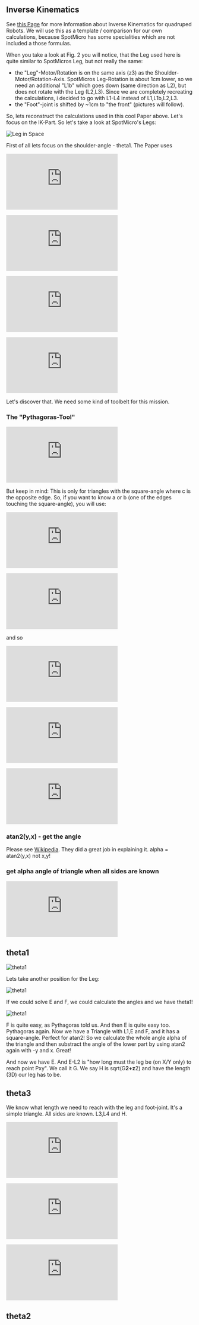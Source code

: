 ## Inverse Kinematics

See [this Page](https://www.ijstr.org/final-print/sep2017/Inverse-Kinematic-Analysis-Of-A-Quadruped-Robot.pdf) for more Information about Inverse Kinematics for quadruped Robots.
We will use this as a template / comparison for our own calculations, because
SpotMicro has some specialities which are not included a those formulas.

When you take a look at Fig. 2 you will notice, that the Leg used here is quite similar to 
SpotMicros Leg, but not really the same:

- the "Leg"-Motor/Rotation is on the same axis (z3) as the Shoulder-Motor/Rotation-Axis.
  SpotMicros Leg-Rotation is about 1cm lower, so we need an additional "L1b" which goes down (same direction as L2),
  but does not rotate with the Leg (L2,L3). Since we are completely recreating the calculations, i decided to go with
  L1-L4 instead of L1,L1b,L2,L3. 
- the "Foot"-joint is shifted by ~1cm to "the front" (pictures will follow). 

So, lets reconstruct the calculations used in this cool Paper above. 
Let's focus on the IK-Part.
So let's take a look at SpotMicro's Legs:

![Leg in Space](../Images/leg_in_space.jpg)

First of all lets focus on the shoulder-angle - theta1.
The Paper uses

![Original](https://latex.codecogs.com/gif.latex?%5Ctheta_%7B1%7D%20%3D%20-atan2%28-y%2Cx%29%20-%20atan2%28%5Csqrt%7Bx%5E2&plus;y%5E2-L1%5E2%7D%2C-L1%29)

![theta2](https://latex.codecogs.com/gif.latex?%5Ctheta_%7B2%7D%3Datan2%28z%2C%5Csqrt%7Bx%5E2&plus;y%5E2-L%7B_%7B1%7D%7D%5E2%7D%29-atan2%28L_%7B3%7Dsin%28%5Ctheta_%7B3%7D%29%2CL_%7B2%7D&plus;L_%7B3%7Dcos%28%5Ctheta_%7B3%7D%29%29)

![theta3](https://latex.codecogs.com/gif.latex?%5Ctheta_%7B3%7D%3Datan2%28%5Csqrt%7B1-D%5E2%7D%2CD%29)

![D](https://latex.codecogs.com/gif.latex?D%3D%28X%5E2&plus;Y%5E2-L%7B_%7B1%7D%7D%5E2&plus;Z%5E2-L%7B_%7B2%7D%7D%5E2-L%7B_%7B3%7D%7D%5E2%29/%282L%7B_%7B2%7D%7DL_%7B3%7D%29)

Let's discover that.
We need some kind of toolbelt for this mission.

### The "Pythagoras-Tool"

![Pythagoras](https://latex.codecogs.com/gif.latex?a%5E2&plus;b%5E2%3Dc%5E2)

But keep in mind: This is only for triangles with the square-angle where c is the opposite edge.
So, if you want to know a or b (one of the edges touching the square-angle), you will use:

![Pythagoras](https://latex.codecogs.com/gif.latex?a%5E2%3Dc%5E2-b%5E2)

![Pythagoras](https://latex.codecogs.com/gif.latex?b%5E2%3Dc%5E2-a%5E2)

and so 

![Pythagoras](https://latex.codecogs.com/gif.latex?c%3D%5Csqrt%5B%5D%7Ba%5E2&plus;b%5E2%7D)

![Pythagoras](https://latex.codecogs.com/gif.latex?a%3D%5Csqrt%5B%5D%7Bc%5E2-b%5E2%7D)

![Pythagoras](https://latex.codecogs.com/gif.latex?b%3D%5Csqrt%5B%5D%7Bc%5E2-a%5E2%7D)

### atan2(y,x) - get the angle

Please see [Wikipedia](https://en.wikipedia.org/wiki/Atan2). They did a great job in explaining it. 
alpha = atan2(y,x) not x,y! 

### get alpha angle of triangle when all sides are known

![google](https://latex.codecogs.com/gif.latex?%5Calpha%3Dacos%28%20%28%20a%5E2%20&plus;%20b%5E2%20-%20c%5E2%20%29%20/%20%282ab%29%20%29)


## theta1 

![theta1](../Images/leg_front.jpg)

Lets take another position for the Leg:

![theta1](../Images/leg_front_notsolved.jpg)

If we could solve E and F, we could calculate the angles and we have theta1!

![theta1](../Images/leg_front_solved.jpg)

F is quite easy, as Pythagoras told us. And then E is quite easy too. Pythagoras again. 
Now we have a Triangle with L1,E and F, and it has a square-angle. Perfect for atan2!
So we calculate the whole angle alpha of the triangle and then substract the angle 
of the lower part by using atan2 again with -y and x. Great!

And now we have E. And E-L2 is "how long must the leg be (on X/Y only) to reach point Pxy".
We call it G. We say H is sqrt(G**2+z**2) and have the length (3D) our leg has to be.

## theta3

We know what length we need to reach with the leg and foot-joint. It's a simple triangle.
All sides are known. L3,L4 and H.

![g](https://latex.codecogs.com/gif.latex?G%20%3D%20%5Csqrt%7Bx%5E2&plus;y%5E2-L%7B_%7B1%7D%7D%5E2%7D-L_%7B2%7D)

![h](https://latex.codecogs.com/gif.latex?H%20%3D%20%5Csqrt%7B%28%5Csqrt%7Bx%5E2&plus;y%5E2-L%7B_%7B1%7D%7D%5E2%7D-L_%7B2%7D%29%5E2&plus;z%5E2%7D)

![theta3](https://latex.codecogs.com/gif.latex?%5Ctheta_%7B3%7D%20%3D%20acos%28L%7B_%7B3%7D%7D%5E2&plus;L%7B_%7B4%7D%7D%5E2-H%5E2%29/%282L_%7B3%7DL_%7B4%7D%29)


## theta2




















